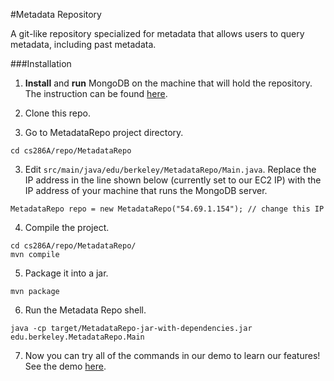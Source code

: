 #Metadata Repository

A git-like repository specialized for metadata that allows users to query metadata, including past metadata.

###Installation

1. **Install** and **run** MongoDB on the machine that will hold the repository. The instruction can be found [here](http://docs.mongodb.org/manual/installation/).

2. Clone this repo.

3. Go to MetadataRepo project directory.
```
cd cs286A/repo/MetadataRepo
```

3. Edit `src/main/java/edu/berkeley/MetadataRepo/Main.java`. Replace the IP address in the line shown below (currently set to our EC2 IP) with the IP address of your machine that runs the MongoDB server.

```
MetadataRepo repo = new MetadataRepo("54.69.1.154"); // change this IP
```

4. Compile the project.
```
cd cs286A/repo/MetadataRepo/
mvn compile
```

5. Package it into a jar.
```
mvn package
```

6. Run the Metadata Repo shell.
```
java -cp target/MetadataRepo-jar-with-dependencies.jar edu.berkeley.MetadataRepo.Main
```

7. Now you can try all of the commands in our demo to learn our features! See the demo [here](https://docs.google.com/document/d/11U0WeBf4OqFKGgsRTBcfiz9UUfmR34J0-tdp5sg-6K8/edit#heading=h.9ka0j4izoy1g).